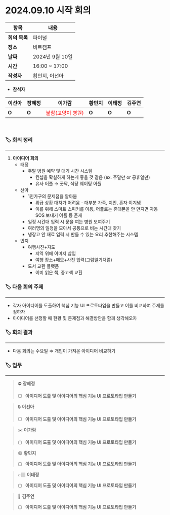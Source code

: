 # 2024.09.10 시작 회의

| **항목**    | **내용**        |
|-----------|---------------|
| **회의 목록** | 파이널          |
| **장소**    | 비트캠프          |
| **날짜**    | 2024년 9월 10일  |
| **시간**    | 16:00 ~ 17:00 |
| **작성자**   | 황민지, 이선아      |

- **참석자**

| **이선아** | **장혜정** | **이가람**                                       | **황민지** | **이태정** | **김주연** |
|---------|---------|-----------------------------------------------|---------|---------|---------|
| **O**       | **O**       | <span style="color: red">불참(고양이 병원)</span> | **O**       | **O**       | **O**       |

<br>

### 🏷️ 회의 정리

---

1. **아이디어 회의**
   - 태정
       - 주말 병원 예약 및 대기 시간 시스템
           - 컨셉을 확실하게 하는게 좋을 것 같음 (ex. 주말만 or 공휴일만)
           - 유사 어플 → 굿닥, 식당 웨이팅 어플
   - 선아
       - 1인가구의 문제점을 알아봄
           - 위급 상황 대처가 어려움 - 대부분 가족, 지인, 혼자 이겨냄
           - 이를 위해 스마트 스피커를 이용, 어플로는 휴대폰을 안 만지면 자동 SOS 보내기 어플 등 존재
       - 일정 시간대 입력 시 문을 여는 병원 보여주기
       - 여러명의 일정을 모아서 공통으로 비는 시간대 찾기
       - 냉장고 안 재료 입력 시 만들 수 있는 요리 추천해주는 시스템
   - 민지
       - 여행사진+지도
           - 지역 위에 이미지 삽입
           - 여행 장소+메모+사진 입력(그림일기처럼)
       - 도서 교환 플랫폼
           - 이미 읽은 책, 중고책 교환


### 🏷️ 다음 회의 주제

---

- 각자 아이디어를 도출하여 핵심 기능 UI 프로토타입을 만들고 이를 비교하여 주제를 정하자
- 아이디어를 선정할 때 현황 및 문제점과 해결방안을 함께 생각해오자


### 🏷️ 회의 결과

---

- 다음 회의는 수요일   ⇒   개인이 가져온 아이디어 비교하기


### 🏷️ 업무

[// 체크박스]: # ([ ], [x])

---

>⛔
**장혜정**
>- [ ]  **아이디어 도출 및 아이디어의 핵심 기능 UI 프로토타입 만들기**

>🔒
**이선아**
>- [ ]  **아이디어 도출 및 아이디어의 핵심 기능 UI 프로토타입 만들기**

>✂️
**이가람**
>- [ ]  **아이디어 도출 및 아이디어의 핵심 기능 UI 프로토타입 만들기**

>😄
**황민지**
>- [ ]  **아이디어 도출 및 아이디어의 핵심 기능 UI 프로토타입 만들기**

>👉🏽
**이태정**
>- [ ]  **아이디어 도출 및 아이디어의 핵심 기능 UI 프로토타입 만들기**

>📖
**김주연**
>- [ ]  **아이디어 도출 및 아이디어의 핵심 기능 UI 프로토타입 만들기**